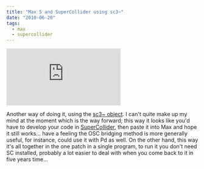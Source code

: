 ```yaml
---
title: "Max 5 and SuperCollider using sc3~"
date: "2010-06-20"
tags: 
  - max
  - supercollider
---
```



<iframe class="youtube-video" src="https://www.youtube.com/embed/vCcl7M5-V1s" title="YouTube video player" frameBorder="0" allow="accelerometer; autoplay; clipboard-write; encrypted-media; gyroscope; picture-in-picture; web-share" referrerpolicy="strict-origin-when-cross-origin" allowFullScreen></iframe>

Another way of doing it, using the [sc3~ object](http://music.columbia.edu/%7Ebrad/sc3%7E/). I can't quite make up my mind at the moment which is the way forward; this way it looks like you'd have to develop your code in [SuperCollider](http://supercollider.sourceforge.net/), then paste it into Max and hope it still works… have a feeling the OSC bridging method is more generally useful, for instance, could use it with Pd as well. On the other hand, this way it's all together in the one patch in a single program, to run it you don't need SC installed, probably a lot easier to deal with when you come back to it in five years time…
